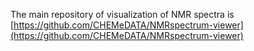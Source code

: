 The main repository of visualization of NMR spectra is [https://github.com/CHEMeDATA/NMRspectrum-viewer](https://github.com/CHEMeDATA/NMRspectrum-viewer)